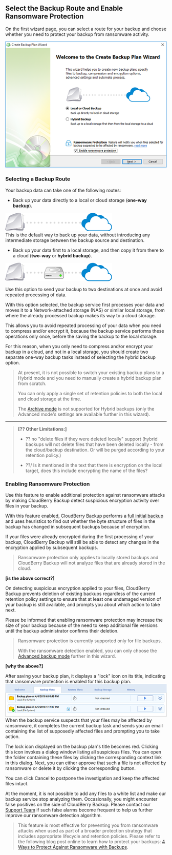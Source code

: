 ## Select the Backup Route and Enable Ransomware Protection

On the first wizard page, you can select a route for your backup and choose whether you need to protect your backup from ransomware activity.

![](/assets/backup-wizard-welcome-page-hybrid-local-cloud-ransomware.png)

### Selecting a Backup Route

Your backup data can take one of the following routes:

* Back up your data directly to a local or cloud storage \(**one-way backup**\).

![](/assets/icon-local-to-cloud.png)  
This is the default way to back up your data, without introducing any intermediate storage between the backup source and destination.

* Back up your data first to a local storage, and then copy it from there to a cloud \(**two-way** or **hybrid backup**\).

![](/assets/icon-hybrid-backup.png)

Use this option to send your backup to two destinations at once and avoid repeated processing of data.

With this option selected, the backup service first processes your data and moves it to a Network-attached storage \(NAS\) or similar local storage, from where the already processed backup makes its way to a cloud storage.

This allows you to avoid repeated processing of your data when you need to compress and/or encrypt it, because the backup service performs these operations only once, before the saving the backup to the local storage.

For this reason, when you only need to compress and/or encrypt your backup in a cloud, and not in a local storage, you should create two separate one-way backup tasks instead of selecting the hybrid backup option.

> At present, it is not possible to switch your existing backup plans to a Hybrid mode and you need to manually create a hybrid backup plan from scratch.
>
> You can only apply a single set of retention policies to both the local and cloud storage at the time.
>
> The [Archive mode](/concepts/backup-wizard/backup-filesfolders/shared-select-the-backup-mode.md) is not supported for Hybrid backups \(only the Advanced mode's settings are available further in this wizard\).

---

> **\[?? Other Limitations:\]**
>
> * ?? no "delete files if they were deleted locally" support \(hybrid backups will not delete files that have been deleted locally - from the cloud/backup destination. Or will be purged according to your retention policy.\)
>
> * ??/ Is it mentioned in the text that there is encryption on the local target, does this include encrypting the name of the files?

### Enabling Ransomware Protection

Use this feature to enable additional protection against ransomware attacks by making CloudBerry Backup detect suspicious encryption activity over files in your backup.

With this feature enabled, CloudBerry Backup performs a [full initial backup](https://www.cloudberrylab.com/blog/block-level-backup-and-full-backup-explained/) and uses heuristics to find out whether the byte structure of files in the backup has changed in subsequent backups because of encryption.

If your files were already encrypted during the first processing of your backup, CloudBerry Backup will still be able to detect any changes in the encryption applied by subsequent backups.

> Ransomware protection only applies to locally stored backups and CloudBerry Backup will not analyze files that are already stored in the cloud.

**\[is the above correct?\]**

On detecting suspicious encryption applied to your files, CloudBerry Backup prevents deletion of existing backups regardless of the current retention policy settings to ensure that at least one undamaged version of your backup is still available, and prompts you about which action to take next.

Please be informed that enabling ransomware protection may increase the size of your backup because of the need to keep additional file versions until the backup administrator confirms their deletion.

> Ransomware protection is currently supported only for file backups.
>
> With the ransomware detection enabled, you can only choose the [Advanced backup mode](/concepts/backup-wizard/backup-filesfolders/shared-select-the-backup-mode.md) further in this wizard.

**\[why the above?\]**

After saving your backup plan, it displays a "lock" icon on its title, indicating that ransomware protection is enabled for this backup plan.![](/assets/backup-plans-ransomware-protection-lock-icon.png)When the backup service suspects that your files may be affected by ransomware, it completes the current backup task and sends you an email containing the list of supposedly affected files and prompting you to take action.

The lock icon displayed on the backup plan's title becomes red. Clicking this icon invokes a dialog window listing all suspicious files. You can open the folder containing these files by clicking the corresponding context link in this dialog. Next, you can either approve that such a file is not affected by ransomware or delete it by clicking the corresponding button.

You can click Cancel to postpone the investigation and keep the affected files intact.

At the moment, it is not possible to add any files to a white list and make our backup service stop analyzing them. Occasionally, you might encounter false positives on the side of CloudBerry Backup. Please contact our [Support Team](https://www.cloudberrylab.com/support.aspx) if such false alarms become frequent to help us further improve our ransomware detection algorithm.

> This feature is most effective for preventing you from ransomware attacks when used as part of a broader protection strategy that includes appropriate lifecycle and retention policies. Please refer to the following blog post online to learn how to protect your backups: [4 Ways to Protect Against Ransomware with Backups](https://www.cloudberrylab.com/blog/how-ransomware-works/).



